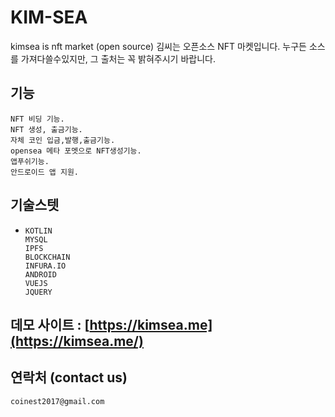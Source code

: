 # KIM-SEA

kimsea is nft market (open source) 김씨는 오픈소스 NFT 마켓입니다. 누구든 소스를 가져다쓸수있지만, 그 출처는 꼭 밝혀주시기 바랍니다.



##  기능

```
NFT 비딩 기능.
NFT 생성, 출금기능.
자체 코인 입금,발행,출금기능.
opensea 메타 포멧으로 NFT생성기능.
앱푸쉬기능.
안드로이드 앱 지원.
```



## 기술스텟

- ```
  KOTLIN
  MYSQL
  IPFS
  BLOCKCHAIN
  INFURA.IO
  ANDROID
  VUEJS
  JQUERY
  ```

  

## 데모 사이트 : [https://kimsea.me](https://kimsea.me/)



## 연락처 (contact us)

```
coinest2017@gmail.com 
```


